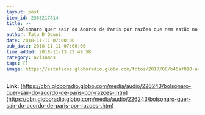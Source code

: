```yaml
---
layout: post
item_id: 2385217814
title: >-
    Bolsonaro quer sair do Acordo de Paris por razões que nem estão no Acordo de Paris, avalia especialista
author: Tatu D'Oquei
date: 2018-11-11 07:00:00
pub_date: 2018-11-11 07:00:00
time_added: 2018-11-13 22:49:58
category: avisamos
tags: []
image: https://estaticos.globoradio.globo.com/fotos/2017/08/b46af010-a43b-4d54-85ca-4e9c593f7a4d.jpg.640x360_q75_box-0%2C64%2C1200%2C739_crop_detail.jpg
---
```


**Link:** [https://cbn.globoradio.globo.com/media/audio/226243/bolsonaro-quer-sair-do-acordo-de-paris-por-razoes-.htm](https://cbn.globoradio.globo.com/media/audio/226243/bolsonaro-quer-sair-do-acordo-de-paris-por-razoes-.htm)

